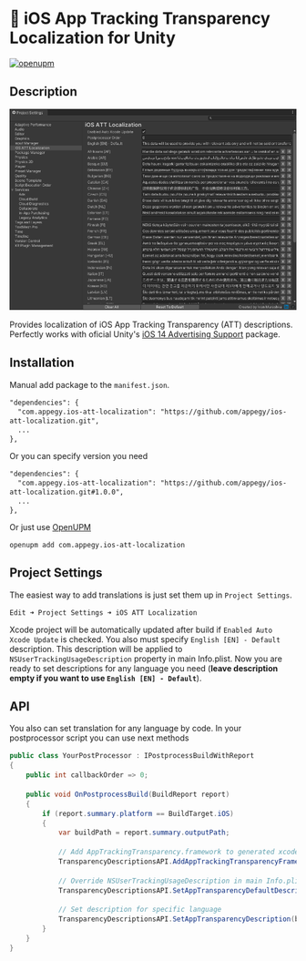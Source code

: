 # 📓 iOS App Tracking Transparency Localization for Unity
[![openupm](https://img.shields.io/npm/v/com.appegy.ios-att-localization?label=openupm&registry_uri=https://package.openupm.com)](https://openupm.com/packages/com.appegy.ios-att-localization/)

## Description
![alt](Images/Preview.png)

Provides localization of iOS App Tracking Transparency (ATT) descriptions. Perfectly works with oficial Unity's [iOS 14 Advertising Support](https://docs.unity3d.com/Packages/com.unity.ads.ios-support@1.0/manual/index.html) package.

## Installation
Manual add package to the ```manifest.json```.
```
"dependencies": {
  "com.appegy.ios-att-localization": "https://github.com/appegy/ios-att-localization.git",
  ...
},
```

Or you can specify version you need
```
"dependencies": {
  "com.appegy.ios-att-localization": "https://github.com/appegy/ios-att-localization.git#1.0.0",
  ...
},
```

Or just use [OpenUPM](https://openupm.com/packages/com.appegy.ios-att-localization/)
```
openupm add com.appegy.ios-att-localization
```

## Project Settings
The easiest way to add translations is just set them up in `Project Settings`.
```
Edit ➜ Project Settings ➜ iOS ATT Localization
```
Xcode project will be automatically updated after build if `Enabled Auto Xcode Update` is checked. You also must specify `English [EN] - Default` description. This description will be applied to `NSUserTrackingUsageDescription` property in main Info.plist. Now  you are ready to set descriptions for any language you need (**leave description empty if you want to use `English [EN] - Default`**).

## API
You also can set translation for any language by code. In your postprocessor script you can use next methods
```C#
public class YourPostProcessor : IPostprocessBuildWithReport
{
    public int callbackOrder => 0;

    public void OnPostprocessBuild(BuildReport report)
    {
        if (report.summary.platform == BuildTarget.iOS)
        {
            var buildPath = report.summary.outputPath;
            
            // Add AppTrackingTransparency.framework to generated xcode project 
            TransparencyDescriptionsAPI.AddAppTrackingTransparencyFramework(buildPath);
            
            // Override NSUserTrackingUsageDescription in main Info.plist
            TransparencyDescriptionsAPI.SetAppTransparencyDefaultDescription(buildPath, "Default translation");
            
            // Set description for specific language
            TransparencyDescriptionsAPI.SetAppTransparencyDescription(buildPath, SystemLanguage.Belarusian, "Жыве Беларусь!");
        }
    }
}
```